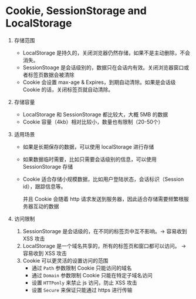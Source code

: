 # Cookie, SessionStorage and LocalStorage



1. 存储范围

   - LocalStorage 是持久的，关闭浏览器仍然存储，如果不是主动删除，不会消失。
   - SessionStoage 是会话级别的，数据只在会话内有效。关闭浏览器窗口或者标签页数据会被清除
   - Cookie 会设置 max-age & Expires，到期自动清除。如果是会话级 Cookie 的话，关闭标签页就自动清除。

2. 存储容量

   - LocalStorage 和 SessionStorage 都比较大，大概 5MB 的数据
   - Cookie 容量（4kb）相对比较小，数量也有限制（20-50个）

3. 适用场景

   - 如果是长期保存的数据，可以使用 localStorage 进行存储

   - 如果数据临时需要，比如只需要会话级别的信息，可以使用 SessionStorage 存储

   - Cookie 适合存储小规模数据，比如用户登陆状态，会话标识（Session id），跟踪信息等。

     并且 Cookie 会随着 http 请求发送到服务器，因此适合存储需要频繁根服务器互动的数据

4. 访问限制

   1. SessionStorage 是会话级的，在不同的标签页中互不影响。-> 容易收到 XSS 攻击
   2. LocalStorage 是一个域名共享的，所有的标签页和窗口都可以访问。 -> 容易收到 XSS 攻击
   3. Cookie 可以更灵活的设置访问的范围
      - 通过 `Path` 参数限制 Cookie 只能访问的域名
      - 通过 `Domain` 参数限制 Cookie 只能在特定子域名访问
      - 设置 `HTTPonly` 来禁止 js 访问，防止 XSS 攻击
      - 设置 `Secure` 来保证只能通过 https 进行传输













